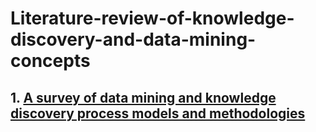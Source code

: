 # Literature-review-of-knowledge-discovery-and-data-mining-concepts






## 1. [A survey of data mining and knowledge discovery process models and methodologies](https://www.cambridge.org/core/services/aop-cambridge-core/content/view/C2EC780B41545D44AB7F8F7BCBA8D982/S0269888910000032a.pdf/div-class-title-a-survey-of-data-mining-and-knowledge-discovery-process-models-and-methodologies-div.pdf)
